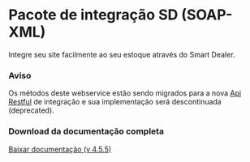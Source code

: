 # Pacote de integração SD (SOAP-XML)
Integre seu site facilmente ao seu estoque através do Smart Dealer.

### Aviso

Os métodos deste webservice estão sendo migrados para a nova [Api Restful](https://github.com/smartdealer/sdapi) de integração e sua implementação será descontinuada (deprecated).

### Download da documentação completa

[Baixar documentação (v 4.5.5)](https://github.com/smartdealer/sdpack/blob/master/docs/%5BSDS%5D%20Manual%20de%20Integra%C3%A7%C3%A3o%20-%20Smart%20Dealer%20Webservice%20v4.6.pdf)
